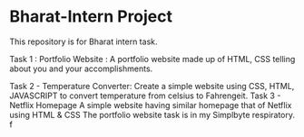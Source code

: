 # Bharat-Intern Project 
This repository is for Bharat intern task.

Task 1 : Portfolio Website :
         A portfolio website made up of HTML, CSS  telling about you and your accomplishments.

Task 2 - Temperature Converter:
         Create a simple website using CSS, HTML, JAVASCRIPT to convert temperature from celsius to Fahrengeit.
Task 3 - Netflix Homepage 
         A simple website having similar homepage that of Netflix using HTML & CSS
The portfolio website task is in my Simplbyte respiratory. f